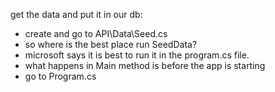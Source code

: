 get the data and put it in our db:

* create and go to API\Data\Seed.cs
* so where is the best place run SeedData?
* microsoft says it is best to run it in the program.cs file.
* what happens in Main method is before the app is starting
* go to Program.cs
